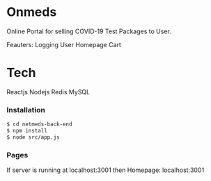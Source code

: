 # Onmeds

Online Portal for selling COVID-19 Test Packages to User.

Feauters:
Logging User
Homepage
Cart

# Tech
Reactjs
Nodejs
Redis
MySQL

### Installation

```sh
$ cd netmeds-back-end
$ npm install 
$ node src/app.js
```

### Pages

If server is running at localhost:3001 then
Homepage: localhost:3001

